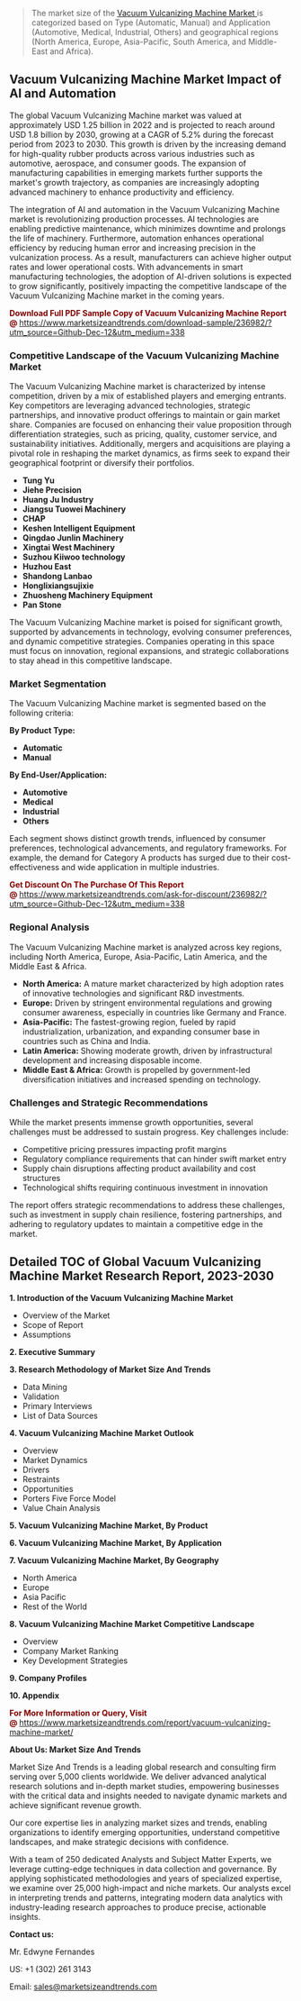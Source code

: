 <blockquote><p>The market size of the <a href="https://www.marketsizeandtrends.com/download-sample/236982/?utm_source=Github-Dec-12&amp;utm_medium=338" target="_blank">Vacuum Vulcanizing Machine Market </a>is categorized based on Type (Automatic, Manual) and Application (Automotive, Medical, Industrial, Others) and geographical regions (North America, Europe, Asia-Pacific, South America, and Middle-East and Africa).</p></blockquote><p><h2>Vacuum Vulcanizing Machine Market Impact of AI and Automation</h2><p>The global Vacuum Vulcanizing Machine market was valued at approximately USD 1.25 billion in 2022 and is projected to reach around USD 1.8 billion by 2030, growing at a CAGR of 5.2% during the forecast period from 2023 to 2030. This growth is driven by the increasing demand for high-quality rubber products across various industries such as automotive, aerospace, and consumer goods. The expansion of manufacturing capabilities in emerging markets further supports the market's growth trajectory, as companies are increasingly adopting advanced machinery to enhance productivity and efficiency.</p><p>The integration of AI and automation in the Vacuum Vulcanizing Machine market is revolutionizing production processes. AI technologies are enabling predictive maintenance, which minimizes downtime and prolongs the life of machinery. Furthermore, automation enhances operational efficiency by reducing human error and increasing precision in the vulcanization process. As a result, manufacturers can achieve higher output rates and lower operational costs. With advancements in smart manufacturing technologies, the adoption of AI-driven solutions is expected to grow significantly, positively impacting the competitive landscape of the Vacuum Vulcanizing Machine market in the coming years.</p></p><p><strong><span style="color: #800000;">Download Full PDF Sample Copy of Vacuum Vulcanizing Machine Report @</span>&nbsp;</strong><a href="https://www.marketsizeandtrends.com/download-sample/236982/?utm_source=Github-Dec-12&amp;utm_medium=338">https://www.marketsizeandtrends.com/download-sample/236982/?utm_source=Github-Dec-12&amp;utm_medium=338</a></p><h3>Competitive Landscape of the Vacuum Vulcanizing Machine Market</h3><p>The Vacuum Vulcanizing Machine market is characterized by intense competition, driven by a mix of established players and emerging entrants. Key competitors are leveraging advanced technologies, strategic partnerships, and innovative product offerings to maintain or gain market share. Companies are focused on enhancing their value proposition through differentiation strategies, such as pricing, quality, customer service, and sustainability initiatives. Additionally, mergers and acquisitions are playing a pivotal role in reshaping the market dynamics, as firms seek to expand their geographical footprint or diversify their portfolios.</p><p><strong><p><ul><li>Tung Yu </li><li> Jiehe Precision </li><li> Huang Ju Industry </li><li> Jiangsu Tuowei Machinery </li><li> CHAP </li><li> Keshen Intelligent Equipment </li><li> Qingdao Junlin Machinery </li><li> Xingtai West Machinery </li><li> Suzhou Kiiwoo technology </li><li> Huzhou East </li><li> Shandong Lanbao </li><li> Honglixiangsujixie </li><li> Zhuosheng Machinery Equipment </li><li> Pan Stone</p></li></ul></p></strong></p><p>The Vacuum Vulcanizing Machine market is poised for significant growth, supported by advancements in technology, evolving consumer preferences, and dynamic competitive strategies. Companies operating in this space must focus on innovation, regional expansions, and strategic collaborations to stay ahead in this competitive landscape.</p><h3>Market Segmentation</h3><p>The Vacuum Vulcanizing Machine market is segmented based on the following criteria:</p><p><strong>By Product Type:</strong></p><p><strong><p><ul><li>Automatic </li><li> Manual</p></li></ul></p></strong></p><p><strong>By End-User/Application:</strong></p><p><strong><p><ul><li>Automotive </li><li> Medical </li><li> Industrial </li><li> Others</p></li></ul></p></strong></p><p>Each segment shows distinct growth trends, influenced by consumer preferences, technological advancements, and regulatory frameworks. For example, the demand for Category A products has surged due to their cost-effectiveness and wide application in multiple industries.</p><p><strong><span style="color: #800000;">Get Discount On The Purchase Of This Report @&nbsp;</span></strong><a href="https://www.marketsizeandtrends.com/ask-for-discount/236982/?utm_source=Github-Dec-12&amp;utm_medium=338">https://www.marketsizeandtrends.com/ask-for-discount/236982/?utm_source=Github-Dec-12&amp;utm_medium=338</a></p><h3>Regional Analysis</h3><p>The Vacuum Vulcanizing Machine market is analyzed across key regions, including North America, Europe, Asia-Pacific, Latin America, and the Middle East &amp; Africa.</p><ul><li><strong>North America:</strong> A mature market characterized by high adoption rates of innovative technologies and significant R&amp;D investments.</li><li><strong>Europe:</strong> Driven by stringent environmental regulations and growing consumer awareness, especially in countries like Germany and France.</li><li><strong>Asia-Pacific:</strong> The fastest-growing region, fueled by rapid industrialization, urbanization, and expanding consumer base in countries such as China and India.</li><li><strong>Latin America:</strong> Showing moderate growth, driven by infrastructural development and increasing disposable income.</li><li><strong>Middle East &amp; Africa:</strong> Growth is propelled by government-led diversification initiatives and increased spending on technology.</li></ul><h3>Challenges and Strategic Recommendations</h3><p>While the market presents immense growth opportunities, several challenges must be addressed to sustain progress. Key challenges include:</p><ul><li>Competitive pricing pressures impacting profit margins</li><li>Regulatory compliance requirements that can hinder swift market entry</li><li>Supply chain disruptions affecting product availability and cost structures</li><li>Technological shifts requiring continuous investment in innovation</li></ul><p>The report offers strategic recommendations to address these challenges, such as investment in supply chain resilience, fostering partnerships, and adhering to regulatory updates to maintain a competitive edge in the market.</p><h2>Detailed TOC of Global Vacuum Vulcanizing Machine Market Research Report, 2023-2030</h2><p><strong>1. Introduction of the Vacuum Vulcanizing Machine Market</strong></p><ul><li>Overview of the Market</li><li>Scope of Report</li><li>Assumptions&nbsp;</li></ul><p><strong>2. Executive Summary</strong></p><p><strong>3. Research Methodology of <strong>Market Size And Trends</strong></strong></p><ul><li>Data Mining</li><li>Validation</li><li>Primary Interviews</li><li>List of Data Sources&nbsp;</li></ul><p><strong>4. Vacuum Vulcanizing Machine Market Outlook</strong></p><ul><li>Overview</li><li>Market Dynamics</li><li>Drivers</li><li>Restraints</li><li>Opportunities</li><li>Porters Five Force Model</li><li>Value Chain Analysis&nbsp;</li></ul><p><strong>5. Vacuum Vulcanizing Machine Market, By Product</strong></p><p><strong>6. Vacuum Vulcanizing Machine Market, By Application</strong></p><p><strong>7. Vacuum Vulcanizing Machine Market, By Geography</strong></p><ul><li>North America</li><li>Europe</li><li>Asia Pacific</li><li>Rest of the World&nbsp;</li></ul><p><strong>8. Vacuum Vulcanizing Machine Market Competitive Landscape</strong></p><ul><li>Overview</li><li>Company Market Ranking</li><li>Key Development Strategies&nbsp;</li></ul><p><strong>9. Company Profiles</strong></p><p><strong>10. Appendix</strong></p><p><strong><span style="color: #800000;">For More Information or Query, Visit @&nbsp;</span></strong><a href="https://www.marketsizeandtrends.com/report/vacuum-vulcanizing-machine-market/">https://www.marketsizeandtrends.com/report/vacuum-vulcanizing-machine-market/</a></p><p></p><p><strong>About Us:&nbsp;Market Size And Trends</strong></p><p>Market Size And Trends&nbsp;is a leading global research and consulting firm serving over 5,000 clients worldwide. We deliver advanced analytical research solutions and in-depth market studies, empowering businesses with the critical data and insights needed to navigate dynamic markets and achieve significant revenue growth.</p><p>Our core expertise lies in analyzing market sizes and trends, enabling organizations to identify emerging opportunities, understand competitive landscapes, and make strategic decisions with confidence.</p><p>With a team of 250 dedicated Analysts and Subject Matter Experts, we leverage cutting-edge techniques in data collection and governance. By applying sophisticated methodologies and years of specialized expertise, we examine over 25,000 high-impact and niche markets. Our analysts excel in interpreting trends and patterns, integrating modern data analytics with industry-leading research approaches to produce precise, actionable insights.</p><p><strong>Contact us:</strong></p><p>Mr. Edwyne Fernandes</p><p>US: +1 (302) 261 3143</p><p>Email: <a href="mailto:sales@marketsizeandtrends.com">sales@marketsizeandtrends.com</a>&nbsp;</p>
